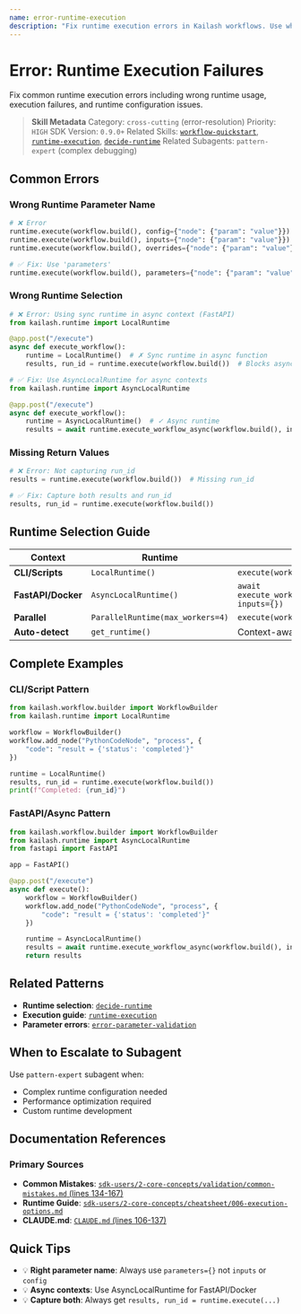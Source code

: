 ```yaml
---
name: error-runtime-execution
description: "Fix runtime execution errors in Kailash workflows. Use when encountering 'execute() failed', 'runtime error', 'workflow execution error', 'LocalRuntime error', or execution-related failures."
---
```


# Error: Runtime Execution Failures

Fix common runtime execution errors including wrong runtime usage, execution failures, and runtime configuration issues.

> **Skill Metadata**
> Category: `cross-cutting` (error-resolution)
> Priority: `HIGH`
> SDK Version: `0.9.0+`
> Related Skills: [`workflow-quickstart`](../../01-core-sdk/workflow-quickstart.md), [`runtime-execution`](../../01-core-sdk/runtime-execution.md), [`decide-runtime`](../decisions/decide-runtime.md)
> Related Subagents: `pattern-expert` (complex debugging)

## Common Errors

### Wrong Runtime Parameter Name
```python
# ❌ Error
runtime.execute(workflow.build(), config={"node": {"param": "value"}})
runtime.execute(workflow.build(), inputs={"node": {"param": "value"}})
runtime.execute(workflow.build(), overrides={"node": {"param": "value"}})

# ✅ Fix: Use 'parameters'
runtime.execute(workflow.build(), parameters={"node": {"param": "value"}})
```

### Wrong Runtime Selection
```python
# ❌ Error: Using sync runtime in async context (FastAPI)
from kailash.runtime import LocalRuntime

@app.post("/execute")
async def execute_workflow():
    runtime = LocalRuntime()  # ✗ Sync runtime in async function
    results, run_id = runtime.execute(workflow.build())  # Blocks async loop!

# ✅ Fix: Use AsyncLocalRuntime for async contexts
from kailash.runtime import AsyncLocalRuntime

@app.post("/execute")
async def execute_workflow():
    runtime = AsyncLocalRuntime()  # ✓ Async runtime
    results = await runtime.execute_workflow_async(workflow.build(), inputs={})
```

### Missing Return Values
```python
# ❌ Error: Not capturing run_id
results = runtime.execute(workflow.build())  # Missing run_id

# ✅ Fix: Capture both results and run_id
results, run_id = runtime.execute(workflow.build())
```

## Runtime Selection Guide

| Context | Runtime | Method |
|---------|---------|--------|
| **CLI/Scripts** | `LocalRuntime()` | `execute(workflow.build())` |
| **FastAPI/Docker** | `AsyncLocalRuntime()` | `await execute_workflow_async(workflow.build(), inputs={})` |
| **Parallel** | `ParallelRuntime(max_workers=4)` | `execute(workflow.build())` |
| **Auto-detect** | `get_runtime()` | Context-aware |

## Complete Examples

### CLI/Script Pattern
```python
from kailash.workflow.builder import WorkflowBuilder
from kailash.runtime import LocalRuntime

workflow = WorkflowBuilder()
workflow.add_node("PythonCodeNode", "process", {
    "code": "result = {'status': 'completed'}"
})

runtime = LocalRuntime()
results, run_id = runtime.execute(workflow.build())
print(f"Completed: {run_id}")
```

### FastAPI/Async Pattern
```python
from kailash.workflow.builder import WorkflowBuilder
from kailash.runtime import AsyncLocalRuntime
from fastapi import FastAPI

app = FastAPI()

@app.post("/execute")
async def execute():
    workflow = WorkflowBuilder()
    workflow.add_node("PythonCodeNode", "process", {
        "code": "result = {'status': 'completed'}"
    })

    runtime = AsyncLocalRuntime()
    results = await runtime.execute_workflow_async(workflow.build(), inputs={})
    return results
```

## Related Patterns

- **Runtime selection**: [`decide-runtime`](../decisions/decide-runtime.md)
- **Execution guide**: [`runtime-execution`](../../01-core-sdk/runtime-execution.md)
- **Parameter errors**: [`error-parameter-validation`](error-parameter-validation.md)

## When to Escalate to Subagent

Use `pattern-expert` subagent when:
- Complex runtime configuration needed
- Performance optimization required
- Custom runtime development

## Documentation References

### Primary Sources
- **Common Mistakes**: [`sdk-users/2-core-concepts/validation/common-mistakes.md` (lines 134-167)](../../../../sdk-users/2-core-concepts/validation/common-mistakes.md#L134-L167)
- **Runtime Guide**: [`sdk-users/2-core-concepts/cheatsheet/006-execution-options.md`](../../../../sdk-users/2-core-concepts/cheatsheet/006-execution-options.md)
- **CLAUDE.md**: [`CLAUDE.md` (lines 106-137)](../../../../CLAUDE.md#L106-L137)

## Quick Tips

- 💡 **Right parameter name**: Always use `parameters={}` not `inputs` or `config`
- 💡 **Async contexts**: Use AsyncLocalRuntime for FastAPI/Docker
- 💡 **Capture both**: Always get `results, run_id = runtime.execute(...)`

<!-- Trigger Keywords: execute() failed, runtime error, workflow execution error, LocalRuntime error, execution failed, runtime.execute error, execution failure, runtime issue -->
